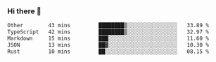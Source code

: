 ### Hi there 👋

<!--
**WShiBin/WShiBin** is a ✨ _special_ ✨ repository because its `README.md` (this file) appears on your GitHub profile.

Here are some ideas to get you started:

- 🔭 I’m currently working on ...
- 🌱 I’m currently learning ...
- 👯 I’m looking to collaborate on ...
- 🤔 I’m looking for help with ...
- 💬 Ask me about ...
- 📫 How to reach me: ...
- 😄 Pronouns: ...
- ⚡ Fun fact: ...
-->

<!--START_SECTION:waka-->

```txt
Other        43 mins         ████████▒░░░░░░░░░░░░░░░░   33.89 %
TypeScript   42 mins         ████████▒░░░░░░░░░░░░░░░░   32.97 %
Markdown     15 mins         ███░░░░░░░░░░░░░░░░░░░░░░   11.60 %
JSON         13 mins         ██▓░░░░░░░░░░░░░░░░░░░░░░   10.30 %
Rust         10 mins         ██░░░░░░░░░░░░░░░░░░░░░░░   08.15 %
```

<!--END_SECTION:waka-->
